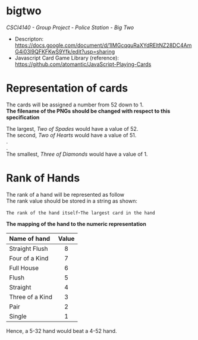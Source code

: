 bigtwo
======

*CSCI4140 - Group Project - Police Station - Big Two*

* Descripton: https://docs.google.com/document/d/1IMGcqquRaXYdREltNZ28DC4AmG4i03l9QFKFKwS9Yfk/edit?usp=sharing
* Javascript Card Game Library (reference): https://github.com/atomantic/JavaScript-Playing-Cards

Representation of cards
=======================

The cards will be assigned a number from 52 down to 1.<br />
**The filename of the PNGs should be changed with respect to this specification**

The largest, *Two of Spades* would have a value of 52.<br />
The second, *Two of Hearts* would have a value of 51.<br />
.<br />
.<br />
The smallest, *Three of Diamonds* would have a value of 1.<br />


Rank of Hands
=============

The rank of a hand will be represented as follow<br />
The rank value should be stored in a string as shown:

`The rank of the hand itself`-`The largest card in the hand`

**The mapping of the hand to the numeric representation**

|   Name of hand  | Value   |
|:----------------|:-------:|
| Straight Flush  | 8       |
| Four of a Kind  | 7       |
| Full House      | 6       |
| Flush           | 5       |
| Straight        | 4       |
| Three of a Kind | 3       |
| Pair            | 2       |
| Single          | 1       |

Hence, a 5-32 hand would beat a 4-52 hand.
